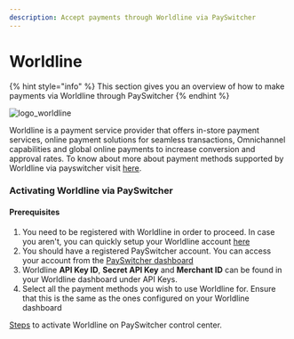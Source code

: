 ```yaml
---
description: Accept payments through Worldline via PaySwitcher
---
```


# Worldline

{% hint style="info" %}
This section gives you an overview of how to make payments via Worldline through PaySwitcher
{% endhint %}

![logo\_worldline](https://payswitcher.com/icons/homePageIcons/logos/worldlineLogo.svg)

Worldline is a payment service provider that offers in-store payment services, online payment solutions for seamless transactions, Omnichannel capabilities and global online payments to increase conversion and approval rates. To know about more about payment methods supported by Worldline via payswitcher visit [here](https://payswitcher.com/pm-list).

### Activating Worldline via PaySwitcher

#### Prerequisites

1. You need to be registered with Worldline in order to proceed. In case you aren't, you can quickly setup your Worldline account [here](https://worldline.com/)
2. You should have a registered PaySwitcher account. You can access your account from the [PaySwitcher dashboard](https://app.payswitcher.com/)
3. Worldline **API Key ID**, **Secret API Key** and **Merchant ID** can be found in your Worldline dashboard under API Keys.
4. Select all the payment methods you wish to use Worldline for. Ensure that this is the same as the ones configured on your Worldline dashboard

[Steps](https://docs.payswitcher.com/payswitcher-cloud/connectors/activate-connector-on-payswitcher) to activate Worldline on PaySwitcher control center.
